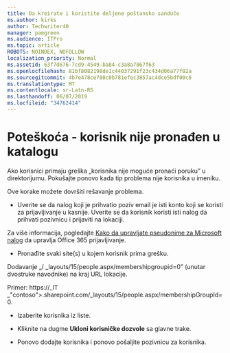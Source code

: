 ```yaml
---
title: Da kreirate i koristite deljene poštansko sanduče
ms.author: kirks
author: Techwriter40
manager: pamgreen
ms.audience: ITPro
ms.topic: article
ROBOTS: NOINDEX, NOFOLLOW
localization_priority: Normal
ms.assetid: 63f7d676-7cd9-4549-ba84-c3a8a7867f63
ms.openlocfilehash: 81bf8082198de1c44037291f23c434d06a77f02a
ms.sourcegitcommit: 4b7e478ce700c0b781efec3857ac4dce5bdf00c6
ms.translationtype: MT
ms.contentlocale: sr-Latn-RS
ms.lasthandoff: 06/07/2019
ms.locfileid: "34762414"
---
```

# <a name="troubleshoot-issue---user-not-found-in-directory"></a>Poteškoća - korisnik nije pronađen u katalogu

Ako korisnici primaju greška „korisnika nije moguće pronaći poruku” u direktorijumu. Pokušajte ponovo kada tip problema nije korisnika u imeniku.

Ove korake možete dovršiti rešavanje problema.

- Uverite se da nalog koji je prihvatio poziv email je isti konto koji se koristi za prijavljivanje u kasnije. Uverite se da korisnik koristi isti nalog da prihvati pozivnicu i prijaviti na lokaciji. 

Za više informacija, pogledajte [Kako da upravljate pseudonime za Microsoft nalog</a> da upravlja Office 365 prijavljivanje](https://support.microsoft.com/help/12407/microsoft-account-how-to-manage-aliases). 

- Pronađite svaki site(s) u kojem korisnik prima grešku. 

Dodavanje „/ _layouts/15/people.aspx/membershipgroupid=0” (unutar dvostruke navodnike) na kraj URL lokacije. 

Primer: https://_lT _"contoso">.sharepoint.com/_layouts/15/people.aspx/membershipGroupId=0.

- Izaberite korisnika iz liste.

- Kliknite na dugme **Ukloni korisničke dozvole** sa glavne trake. 
-  Ponovo dodajte korisnika i ponovo pošaljite pozivnicu za korisnika.


